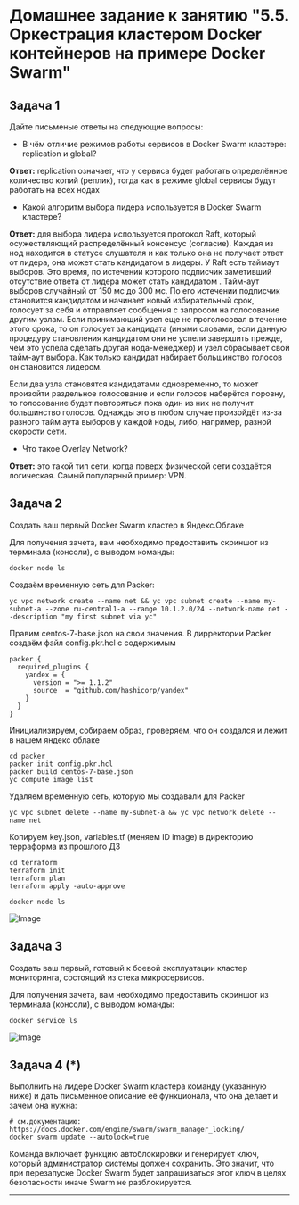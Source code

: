 # Домашнее задание к занятию "5.5. Оркестрация кластером Docker контейнеров на примере Docker Swarm"

## Задача 1

Дайте письменые ответы на следующие вопросы:

- В чём отличие режимов работы сервисов в Docker Swarm кластере: replication и global?

**Ответ:** replication означает, что у сервиса будет работать определённое количество копий (реплик), тогда как в режиме global сервисы будут работать на всех нодах

- Какой алгоритм выбора лидера используется в Docker Swarm кластере?

**Ответ:** для выбора лидера используется протокол Raft, который осужествляющий распределённый консенсус (согласие). Каждая из нод находится в статусе слушателя и как только она не получает ответ от лидера, она может стать кандидатом в лидеры. У Raft есть таймаут выборов. Это время, по истечении которого подписчик заметивший отсутствие ответа от лидера может стать кандидатом . Тайм-аут выборов случайный от 150 мс до 300 мс. По его истечении подписчик становится кандидатом и начинает новый избирательный срок, голосует за себя и отправляет сообщения с запросом на голосование другим узлам. Если принимающий узел еще не проголосовал в течение этого срока, то он голосует за кандидата (иными словами, если данную процедуру становления кандидатом они не успели завершить прежде, чем это успела сделать другая нода-менеджер) и узел сбрасывает свой тайм-аут выбора. Как только кандидат набирает большинство голосов он становится лидером.

Если два узла становятся кандидатами одновременно, то может произойти раздельное голосование и если голосов наберётся поровну, то голосование будет повторяться пока один из них не получит большинство голосов. Однажды это в любом случае произойдёт из-за разного тайм аута выборов у каждой ноды, либо, например, разной скорости сети.

- Что такое Overlay Network?

**Ответ:** это такой тип сети, когда поверх физической сети создаётся логическая. Самый популярный пример: VPN.

## Задача 2

Создать ваш первый Docker Swarm кластер в Яндекс.Облаке

Для получения зачета, вам необходимо предоставить скриншот из терминала (консоли), с выводом команды:
```
docker node ls
```

Создаём временную сеть для Packer:
```
yc vpc network create --name net && yc vpc subnet create --name my-subnet-a --zone ru-central1-a --range 10.1.2.0/24 --network-name net --description "my first subnet via yc"
```
Правим centos-7-base.json на свои значения.
В дирректории Packer создаём файл config.pkr.hcl с содержимым
```
packer {
  required_plugins {
    yandex = {
      version = ">= 1.1.2"
      source  = "github.com/hashicorp/yandex"
    }
  }
}
```

Инициализируем, собираем образ, проверяем, что он создался и лежит в нашем яндекс облаке
```
cd packer
packer init config.pkr.hcl
packer build centos-7-base.json
yc compute image list
```
Удаляем временную сеть, которую мы создавали для Packer
```
yc vpc subnet delete --name my-subnet-a && yc vpc network delete --name net
```
Копируем key.json, variables.tf (меняем ID image) в директорию терраформа из прошлого ДЗ
```
cd terraform
terraform init
terraform plan
terraform apply -auto-approve
```
```
docker node ls
```
![Image](https://i.ibb.co/kX4sMxg/docker-node-ls.png)


## Задача 3

Создать ваш первый, готовый к боевой эксплуатации кластер мониторинга, состоящий из стека микросервисов.

Для получения зачета, вам необходимо предоставить скриншот из терминала (консоли), с выводом команды:
```
docker service ls
```
![Image](https://i.ibb.co/J2tKb9c/docker-service-ls.png)

## Задача 4 (*)

Выполнить на лидере Docker Swarm кластера команду (указанную ниже) и дать письменное описание её функционала, что она делает и зачем она нужна:
```
# см.документацию: https://docs.docker.com/engine/swarm/swarm_manager_locking/
docker swarm update --autolock=true
```
Команда включает функцию автоблокировки и генерирует ключ, который администратор системы должен сохранить. Это значит, что при перезапуске Docker Swarm будет запрашиваться этот ключ в целях безопасности иначе Swarm не разблокируется.

---
